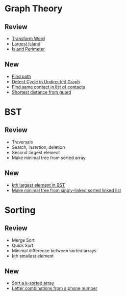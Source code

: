# Graph Theory

## Review

- [Transform Word](https://github.com/parkyngj/algos/blob/master/graphs/transform_word.rb)
- [Largest Island](https://github.com/parkyngj/algos/blob/master/graphs/largest_island.rb)
- [Island Perimeter](https://github.com/parkyngj/algos/blob/master/arrays/island_perimeter.rb)

## New

- [Find path](http://www.geeksforgeeks.org/applications-of-depth-first-search/)
- [Detect Cycle in Undirected Graph](http://www.geeksforgeeks.org/detect-cycle-undirected-graph/)
- [Find same contact in list of contacts](http://www.geeksforgeeks.org/find-same-contacts-in-a-list-of-contacts/)
- [Shortest distance from guard](http://www.geeksforgeeks.org/find-shortest-distance-guard-bank/)

# BST

## Review

- Traversals
- Search, insertion, deletion
- Second largest element
- Make minimal tree from sorted array

## New

- [kth largest element in BST](http://www.geeksforgeeks.org/kth-smallest-element-in-bst-using-o1-extra-space/)
- [Make minimal tree from singly-linked sorted linked list](http://www.geeksforgeeks.org/sorted-linked-list-to-balanced-bst/)

# Sorting

## Review

- Merge Sort
- Quick Sort
- Minimal difference between sorted arrays
- kth smallest element

## New

- [Sort a k-sorted array](http://www.geeksforgeeks.org/nearly-sorted-algorithm/)
- [Letter combinations from a phone number](http://stackoverflow.com/questions/2344496/how-can-i-print-out-all-possible-letter-combinations-a-given-phone-number-can-re)
